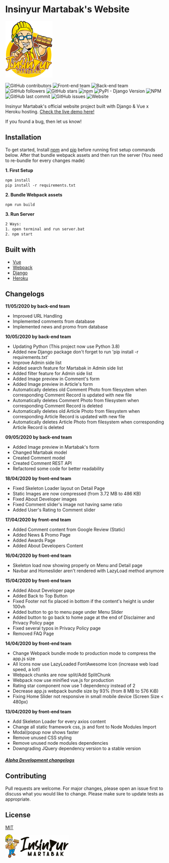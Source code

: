 # Insinyur Martabak's Website
![Icon](frontend/src/assets/img/icon.png)

![GitHub contributors](https://img.shields.io/github/contributors/shaddamah/irmartabak-heroku)
![Front-end team](https://img.shields.io/badge/frontend%20team-shaddamah-blue)
![Back-end team](https://img.shields.io/badge/backend%20team-harizMunawar%20&%20GaniyaMustafa-red)
![GitHub followers](https://img.shields.io/github/followers/Shaddamah?style=social)
![GitHub stars](https://img.shields.io/github/stars/Shaddamah/nyepak-bola?style=social)
![npm](https://img.shields.io/npm/v/vue-cli)
![PyPI - Django Version](https://img.shields.io/pypi/djversions/djangorestframework)
![NPM](https://img.shields.io/npm/l/vue-cli)
![GitHub last commit](https://img.shields.io/github/last-commit/Shaddamah/irmartabak-heroku)
![GitHub issues](https://img.shields.io/github/issues/shaddamah/irmartabak-heroku)
![Website](https://img.shields.io/website?url=http%3A%2F%2Fwebirmartabak.herokuapp.com%2F)

Insinyur Martabak's official website project built with Django & Vue x Heroku hosting. [Check the live demo here!](https://webirmartabak.herokuapp.com/)

If you found a bug, then let us know!

## Installation
To get started, Install [npm]() and [pip]() before running first setup commands below. After that bundle webpack assets and then run the server (You need to re-bundle for every changes made)

__1. First Setup__
```
npm install
pip install -r requirements.txt
```

__2. Bundle Webpack assets__
```
npm run build
```

__3. Run Server__
```
2 Ways:
1. open terminal and run server.bat
2. npm start
```
## Built with
* [Vue](https://cli.vuejs.org/)
* [Webpack](https://webpack.js.org/)
* [Django](https://www.djangoproject.com/)
* [Heroku](https://www.heroku.com/)

## Changelogs

**11/05/2020 by back-end team**
- Improved URL Handling
- Implemented comments from database
- Implemented news and promo from database

**10/05/2020 by back-end team**
- Updating Python (This project now use Python 3.8)
- Added new Django package don't forget to run 'pip install -r requirements.txt'
- Improve Admin side list
- Added search feature for Martabak in Admin side list
- Added filter feature for Admin side list
- Added Image preview in Comment's form
- Added Image preview in Article's form
- Automatically deletes old Comment Photo from filesystem when corresponding Comment Record is updated with new file
- Automatically deletes Comment Photo from filesystem when corresponding Comment Record is deleted
- Automatically deletes old Article Photo from filesystem when corresponding Article Record is updated with new file
- Automatically deletes Article Photo from filesystem when corresponding Article Record is deleted

**09/05/2020 by back-end team**
- Added Image preview in Martabak's form
- Changed Martabak model
- Created Comment model
- Created Comment REST API
- Refactored some code for better readability

**18/04/2020 by front-end team**
- Fixed Skeleton Loader layout on Detail Page
- Static Images are now compressed (from 3.72 MB to 486 KB)
- Fixed About Developer images
- Fixed Comment slider's image not having same ratio
- Added User's Rating to Comment slider

**17/04/2020 by front-end team**
- Added Comment content from Google Review (Static)
- Added News & Promo Page
- Added Awards Page
- Added About Developers Content

**16/04/2020 by front-end team**
- Skeleton load now showing properly on Menu and Detail page
- Navbar and Homeslider aren't rendered with LazyLoad method anymore

**15/04/2020 by front-end team**
- Added About Developer page
- Added Back to Top Button
- Fixed Footer not fix placed in bottom if the content's height is under 100vh
- Added button to go to menu page under Menu Slider
- Added button to go back to home page at the end of Disclaimer and Privacy Policy page
- Fixed several typos in Privacy Policy page
- Removed FAQ Page

**14/04/2020 by front-end team**
- Change Webpack bundle mode to production mode to compress the app.js size
- All Icons now use LazyLoaded FontAwesome Icon (increase web load speed, a lot!)
- Webpack chunks are now split/Add SplitChunk
- Webpack now use minified vue.js for production
- Rating star component now use 1 dependency instead of 2
- Decrease app.js webpack bundle size by 93% (from 8 MB to 576 KiB)
- Fixing Home Slider not responsive in small mobile device (Screen Size < 480px)

**13/04/2020 by front-end team**
- Add Skeleton Loader for every axios content
- Change all static framework css, js and font to Node Modules Import
- Modal/popup now shows faster 
- Remove unused CSS styling
- Remove unused node modules dependencies
- Downgrading JQuery dependency version to a stable version

##### [Alpha Development changelogs](changelog.txt)

## Contributing
Pull requests are welcome. For major changes, please open an issue first to discuss what you would like to change.
Please make sure to update tests as appropriate.

## License
[MIT](https://choosealicense.com/licenses/mit/)

![Icon](frontend/src/assets/img/logo.png)
